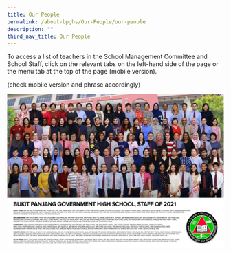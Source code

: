 ```yaml
---
title: Our People
permalink: /about-bpghs/Our-People/our-people
description: ""
third_nav_title: Our People
---
```

To access a list of teachers in the School Management Committee and School Staff, click on the relevant tabs on the left-hand side of the page or the menu tab at the top of the page (mobile version).

(check mobile version and phrase accordingly)

![](/images/2021%20BPGHS%20Full%20Staff%20Photo.jpeg)